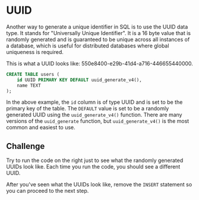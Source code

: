 # UUID

Another way to generate a unique identifier in SQL is to use the UUID data type. It stands for "Universally Unique Identifier". It is a 16 byte value that is randomly generated and is guaranteed to be unique across all instances of a database, which is useful for distributed databases where global uniqueness is required.

This is what a UUID looks like: 550e8400-e29b-41d4-a716-446655440000.

```sql
CREATE TABLE users (
    id UUID PRIMARY KEY DEFAULT uuid_generate_v4(),
    name TEXT
);
```

In the above example, the `id` column is of type UUID and is set to be the primary key of the table. The `DEFAULT` value is set to be a randomly generated UUID using the `uuid_generate_v4()` function. There are many versions of the `uuid_generate` function, but `uuid_generate_v4()` is the most common and easiest to use.

## Challenge

Try to run the code on the right just to see what the randomly generated UUIDs look like. Each time you run the code, you should see a different UUID.

After you've seen what the UUIDs look like, remove the `INSERT` statement so you can proceed to the next step.
